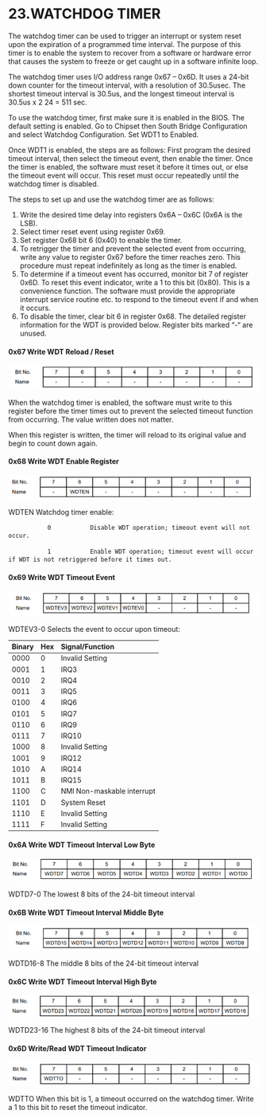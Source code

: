 # 23.WATCHDOG TIMER

The watchdog timer can be used to trigger an interrupt or system reset upon the expiration of a programmed time interval. The purpose of this timer is to enable the system to recover from a software or hardware error that causes the system to freeze or get caught up in a software infinite loop. 

The watchdog timer uses I/O address range 0x67 – 0x6D. It uses a 24-bit down counter for the timeout interval, with a resolution of 30.5usec. The shortest timeout interval is 30.5us, and the longest timeout interval is 30.5us x 2 24 = 511 sec. 

To use the watchdog timer, first make sure it is enabled in the BIOS. The default setting is enabled. Go to Chipset then South Bridge Configuration and select Watchdog Configuration. Set WDT1 to Enabled. 

Once WDT1 is enabled, the steps are as follows: First program the desired timeout interval, then select the timeout event, then enable the timer. Once the timer is enabled, the software must reset it before it times out, or else the timeout event will occur. This reset must occur repeatedly until the watchdog timer is disabled.

The steps to set up and use the watchdog timer are as follows: 

1. Write the desired time delay into registers 0x6A – 0x6C \(0x6A is the LSB\). 
2. Select timer reset event using register 0x69. 
3. Set register 0x68 bit 6 \(0x40\) to enable the timer. 
4. To retrigger the timer and prevent the selected event from occurring, write any value to register 0x67 before the timer reaches zero. This procedure must repeat indefinitely as long as the timer is enabled. 
5. To determine if a timeout event has occurred, monitor bit 7 of register 0x6D. To reset this event indicator, write a 1 to this bit \(0x80\). This is a convenience function. The software must provide the appropriate interrupt service routine etc. to respond to the timeout event if and when it occurs. 
6. To disable the timer, clear bit 6 in register 0x68. The detailed register information for the WDT is provided below. Register bits marked “-“ are unused.

#### 0x67      Write WDT        Reload / Reset

![](../../.gitbook/assets/38%20%282%29.png)

When the watchdog timer is enabled, the software must write to this register before the timer times out to prevent the selected timeout function from occurring. The value written does not matter. 

When this register is written, the timer will reload to its original value and begin to count down again.

#### 0x68       Write WDT       Enable Register

![](../../.gitbook/assets/39%20%283%29.png)

WDTEN        Watchdog timer enable: 

               0           Disable WDT operation; timeout event will not occur. 

               1           Enable WDT operation; timeout event will occur if WDT is not retriggered before it times out.

#### 0x69        Write WDT        Timeout Event

![](../../.gitbook/assets/40%20%284%29.png)

WDTEV3-0   Selects the event to occur upon timeout:

| Binary | Hex | Signal/Function |
| :--- | :--- | :--- |
| 0000 | 0 | Invalid Setting |
| 0001 | 1 | IRQ3 |
| 0010 | 2 | IRQ4 |
| 0011 | 3 | IRQ5 |
| 0100 | 4 | IRQ6 |
| 0101 | 5 | IRQ7 |
| 0110 | 6 | IRQ9 |
| 0111 | 7 | IRQ10 |
| 1000 | 8 | Invalid Setting |
| 1001 | 9 | IRQ12 |
| 1010 | A | IRQ14 |
| 1011 | B | IRQ15 |
| 1100 | C | NMI Non-maskable interrupt |
| 1101 | D | System Reset |
| 1110 | E | Invalid Setting |
| 1111 | F | Invalid Setting |

#### 0x6A       Write WDT       Timeout Interval Low Byte

![](../../.gitbook/assets/42%20%281%29.png)

WDTD7-0          The lowest 8 bits of the 24-bit timeout interval

#### 0x6B      Write WDT        Timeout Interval Middle Byte

![](../../.gitbook/assets/43.png)

WDTD16-8         The middle 8 bits of the 24-bit timeout interval

#### 0x6C       Write WDT       Timeout Interval High Byte

![](../../.gitbook/assets/44%20%281%29.png)

WDTD23-16        The highest 8 bits of the 24-bit timeout interval

#### 0x6D       Write/Read WDT Timeout Indicator

![](../../.gitbook/assets/45%20%283%29.png)

WDTTO         When this bit is 1, a timeout occurred on the watchdog timer. Write a 1 to this bit to reset the timeout indicator.

